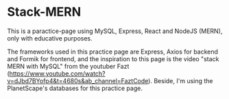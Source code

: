 # Stack-MERN

This is a paractice-page using MySQL, Express, React and NodeJS (MERN), only with educative purposes.


The frameworks used in this practice page are Express, Axios for backend and Formik for frontend, and the inspiration to this page is the video "stack MERN with MySQL" from the youtuber Fazt (https://www.youtube.com/watch?v=dJbd7BYofp4&t=4680s&ab_channel=FaztCode). Beside, I'm using the PlanetScape's databases for this practice page.